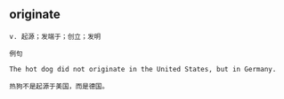## originate
```
v. 起源；发端于；创立；发明

例句

The hot dog did not originate in the United States, but in Germany.

热狗不是起源于美国，而是德国。
```